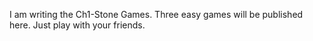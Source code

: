 I am writing the Ch1-Stone Games.
Three easy games will be published here. Just play with your friends.
